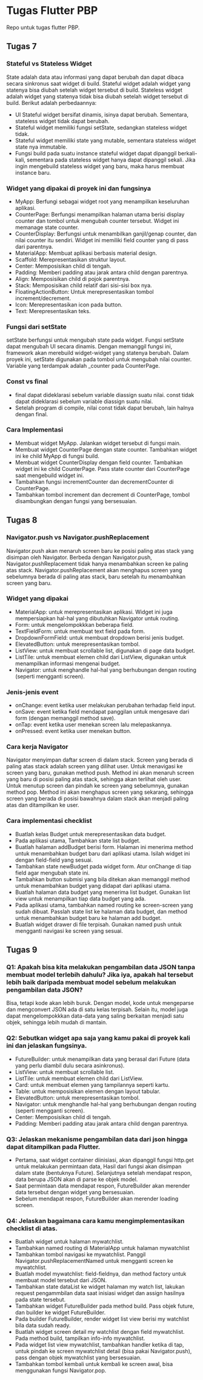 # Tugas Flutter PBP

Repo untuk tugas flutter PBP.

## Tugas 7

### Stateful vs Stateless Widget
State adalah data atau informasi yang dapat berubah dan dapat dibaca secara sinkronus saat widget di build.
Stateful widget adalah widget yang statenya bisa diubah setelah widget tersebut di build.
Stateless widget adalah widget yang statenya tidak bisa diubah setelah widget tersebut di build.
Berikut adalah perbedaannya:
- UI Stateful widget bersifat dinamis, isinya dapat berubah. Sementara, stateless widget tidak dapat berubah.
- Stateful widget memiliki fungsi setState, sedangkan stateless widget tidak.
- Stateful widget memiliki state yang mutable, sementara stateless widget state nya immutable.
- Fungsi build pada suatu instance stateful widget dapat dipanggil berkali-kali, sementara pada stateless widget hanya dapat dipanggil sekali. Jika ingin mengebuild stateless widget yang baru, maka harus membuat instance baru.

### Widget yang dipakai di proyek ini dan fungsinya
- MyApp: Berfungi sebagai widget root yang menampilkan keseluruhan aplikasi.
- CounterPage: Berfungsi menampilkan halaman utama berisi display counter dan tombol untuk mengubah counter tersebut. Widget ini memanage state counter.
- CounterDisplay: Berfungsi untuk menambilkan ganjil/genap counter, dan nilai counter itu sendiri. Widget ini memiliki field counter yang di pass dari parentnya.
- MaterialApp: Membuat aplikasi berbasis material design.
- Scaffold: Merepresentasikan struktur layout.
- Center: Memposisikan child di tengah.
- Padding: Memberi padding atau jarak antara child dengan parentnya.
- Align: Memposisikan child di pojok parentnya.
- Stack: Memposisikan child relatif dari sisi-sisi box nya.
- FloatingActionButton: Untuk merepresentasikan tombol increment/decrement.
- Icon: Merepresentasikan icon pada button.
- Text: Merepresentasikan teks.

### Fungsi dari setState
setState berfungsi untuk mengubah state pada widget. Fungsi setState dapat mengubah UI secara dinamis.
Dengan memanggil fungsi ini, framework akan merebuild widget-widget yang statenya berubah.
Dalam proyek ini, setState digunakan pada tombol untuk mengubah nilai counter. Variable yang terdampak adalah _counter pada CounterPage.


### Const vs final
- final dapat dideklarasi sebelum variable diassign suatu nilai. const tidak dapat dideklarasi sebelum variable diassign suatu nilai.
- Setelah program di compile, nilai const tidak dapat berubah, lain halnya dengan final.

### Cara Implementasi
- Membuat widget MyApp. Jalankan widget tersebut di fungsi main.
- Membuat widget CounterPage dengan state counter. Tambahkan widget ini ke child MyApp di fungsi build.
- Membuat widget CounterDisplay dengan field counter. Tambahkan widget ini ke child CounterPage. Pass state counter dari CounterPage saat mengebuild widget ini.
- Tambahkan fungsi incrementCounter dan decrementCounter di CounterPage.
- Tambahkan tombol increment dan decrement di CounterPage, tombol disambungkan dengan fungsi yang bersesuaian.

## Tugas 8

### Navigator.push vs Navigator.pushReplacement
Navigator.push akan menaruh screen baru ke posisi paling atas stack yang disimpan oleh Navigator.
Berbeda dengan Navigator.push, Navigator.pushReplacement tidak hanya menambahkan screen ke paling atas stack. 
Navigator.pushReplacement akan menghapus screen yang sebelumnya berada di paling atas stack, baru setelah itu menambahkan screen yang baru.

### Widget yang dipakai
- MaterialApp: untuk merepresentasikan aplikasi. Widget ini juga mempersiapkan hal-hal yang dibutuhkan Navigator untuk routing.
- Form: untuk mengelompokkkan beberapa field.
- TextFieldForm: untuk membuat text field pada form.
- DropdownFormField: untuk membuat dropdown berisi jenis budget.
- ElevatedButton: untuk merepresentasikan tombol.
- ListView: untuk membuat scrollable list, digunakan di page data budget.
- ListTile: untuk membuat elemen child dari ListView, digunakan untuk menampilkan informasi mengenai budget.
- Navigator: untuk menghandle hal-hal yang berhubungan dengan routing (seperti mengganti screen).

### Jenis-jenis event
- onChange: event ketika user melakukan perubahan terhadap field input.
- onSave: event ketika field mendapat panggilan untuk mengesave dari form (dengan memanggil method save).
- onTap: event ketika user menekan screen lalu melepaskannya.
- onPressed: event ketika user menekan button.


### Cara kerja Navigator
Navigator menyimpan daftar screen di dalam stack. Screen yang berada di paling atas stack adalah screen yang dilihat user.
Untuk menavigasi ke screen yang baru, gunakan method push. Method ini akan menaruh screen yang baru di posisi paling atas stack, sehingga akan terlihat oleh user.
Untuk menutup screen dan pindah ke screen yang sebelumnya, gunakan method pop. Method ini akan menghapus screen yang sekarang, sehingga screen yang berada di posisi bawahnya dalam stack akan menjadi paling atas dan ditampilkan ke user.

### Cara implementasi checklist
- Buatlah kelas Budget untuk merepresentasikan data budget.
- Pada aplikasi utama, Tambahkan state list budget.
- Buatlah halaman addBudget berisi form. Halaman ini menerima method untuk menambahkan budget baru dari aplikasi utama. Isilah widget ini dengan field-field yang sesuai.
- Tambahkan state newBudget pada widget form. Atur onChange di tiap field agar mengubah state ini.
- Tambahkan button submisi yang bila ditekan akan memanggil method untuk menambahkan budget yang didapat dari aplikasi utama.
- Buatlah halaman data budget yang menerima list budget. Gunakan list view untuk menampilkan tiap data budget yang ada.
- Pada aplikasi utama, tambahkan named routing ke screen-screen yang sudah dibuat. Passlah state list ke halaman data budget, dan method untuk menambahkan budget baru ke halaman add budget.
- Buatlah widget drawer di file terpisah. Gunakan named push untuk mengganti navigasi ke screen yang sesuai.

## Tugas 9

### Q1: Apakah bisa kita melakukan pengambilan data JSON tanpa membuat model terlebih dahulu? Jika iya, apakah hal tersebut lebih baik daripada membuat model sebelum melakukan pengambilan data JSON?
Bisa, tetapi kode akan lebih buruk. Dengan model, kode untuk mengeparse dan mengconvert JSON ada di satu kelas terpisah. Selain itu, model juga dapat mengelompokkkan data-data yang saling berkaitan menjadi satu objek, sehingga lebih mudah di mantain.

### Q2: Sebutkan widget apa saja yang kamu pakai di proyek kali ini dan jelaskan fungsinya.
- FutureBuilder: untuk menampilkan data yang berasal dari Future (data yang perlu diambil dulu secara asinkronus).
- ListView: untuk membuat scrollable list.
- ListTile: untuk membuat elemen child dari ListView.
- Card: untuk membuat elemen yang tampilannya seperti kartu.
- Table: untuk memposisikan elemen dengan layout tabular.
- ElevatedButton: untuk merepresentasikan tombol.
- Navigator: untuk menghandle hal-hal yang berhubungan dengan routing (seperti mengganti screen).
- Center: Memposisikan child di tengah.
- Padding: Memberi padding atau jarak antara child dengan parentnya.


### Q3: Jelaskan mekanisme pengambilan data dari json hingga dapat ditampilkan pada Flutter.
- Pertama, saat widget container diinisiasi, akan dipanggil fungsi http.get untuk melakukan permintaan data, Hasil dari fungsi akan disimpan dalam state (bentuknya Future). Selanjutnya setelah mendapat respon, data berupa JSON akan di parse ke objek model. 
- Saat permintaan data mendapat respon, FutureBuilder akan merender data tersebut dengan widget yang bersesuaian.
- Sebelum mendapat respon, FutureBuilder akan merender loading screen.

### Q4:  Jelaskan bagaimana cara kamu mengimplementasikan checklist di atas.
- Buatlah widget untuk halaman mywatchlist.
- Tambahkan named routing di MaterialApp untuk halaman mywatchlist
- Tambahkan tombol navigasi ke mywatchlist. Panggil Navigator.pushReplacementNamed untuk mengganti screen ke mywatchlist.
- Buatlah model mywatchlist: field-fieldnya, dan method factory untuk membuat model tersebut dari JSON.
- Tambahkan state dataList ke widget halaman my watch list, lakukan request pengammbilan data saat inisiasi widget dan assign hasilnya pada state tersebut. 
- Tambahkan widget FutureBuilder pada method build. Pass objek future, dan builder ke widget FutureBuilder.
- Pada builder FutureBuilder, render widget list view berisi my watchlist bila data sudah ready.
- Buatlah widget screen detail my watchlist dengan field mywatchlist. Pada method build, tampilkan info-info mywatchlist.
- Pada widget list view mywatchlist, tambahkan handler ketika di tap, untuk pindah ke screen mywatchlist detail (bisa pakai Navigator.push), pass dengan objek mywatchlist yang bersesuaian.
- Tambahkan tombol kembali untuk kembali ke screen awal, bisa menggunakan fungsi Navigator.pop.